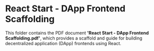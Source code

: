 # React Start - DApp Frontend Scaffolding  
This folder contains the PDF document **'React Start - DApp Frontend Scaffolding.pdf'**, which provides a scaffold and guide for building decentralized application (DApp) frontends using React.
